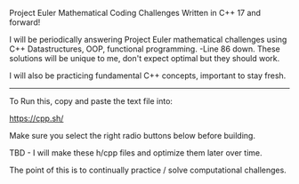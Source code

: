 Project Euler Mathematical Coding Challenges Written in C++ 17 and forward!

I will be periodically answering Project Euler mathematical challenges using C++ Datastructures, OOP, functional programming. 
-Line 86 down.
These solutions will be unique to me, don't expect optimal but they should work. 

I will also be practicing fundamental C++ concepts, important to stay fresh. 

_____________________________________________________________________________________________________________________________

To Run this, copy and paste the text file into: 

https://cpp.sh/

Make sure you select the right radio buttons below before building. 

TBD - I will make these h/cpp files and optimize them later over time. 

The point of this is to continually practice / solve computational challenges. 
